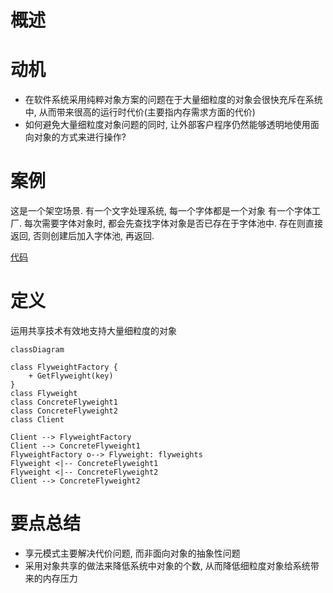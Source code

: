 # 概述
# 动机
- 在软件系统采用纯粹对象方案的问题在于大量细粒度的对象会很快充斥在系统中, 从而带来很高的运行时代价(主要指内存需求方面的代价)
- 如何避免大量细粒度对象问题的同时, 让外部客户程序仍然能够透明地使用面向对象的方式来进行操作? 

# 案例
这是一个架空场景. 有一个文字处理系统, 每一个字体都是一个对象
有一个字体工厂. 每次需要字体对象时, 都会先查找字体对象是否已存在于字体池中. 存在则直接返回, 否则创建后加入字体池, 再返回.

[代码](flyweight.cpp)

# 定义 
运用共享技术有效地支持大量细粒度的对象
```mermaid
classDiagram

class FlyweightFactory {
    + GetFlyweight(key)
}
class Flyweight
class ConcreteFlyweight1
class ConcreteFlyweight2
class Client

Client --> FlyweightFactory
Client --> ConcreteFlyweight1
FlyweightFactory o--> Flyweight: flyweights
Flyweight <|-- ConcreteFlyweight1
Flyweight <|-- ConcreteFlyweight2
Client --> ConcreteFlyweight2
```

# 要点总结 
- 享元模式主要解决代价问题, 而非面向对象的抽象性问题
- 采用对象共享的做法来降低系统中对象的个数, 从而降低细粒度对象给系统带来的内存压力